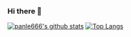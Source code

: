 ### Hi there 👋

[![panle666's github stats](https://github-readme-stats.vercel.app/api?username=panle666&theme=dracula "![panle666's github stats")](https://github.com/panle666/github-readme-stats) [![Top Langs](https://github-readme-stats.vercel.app/api/top-langs/?username=panle666)](https://github.com/panle666/github-readme-stats)



